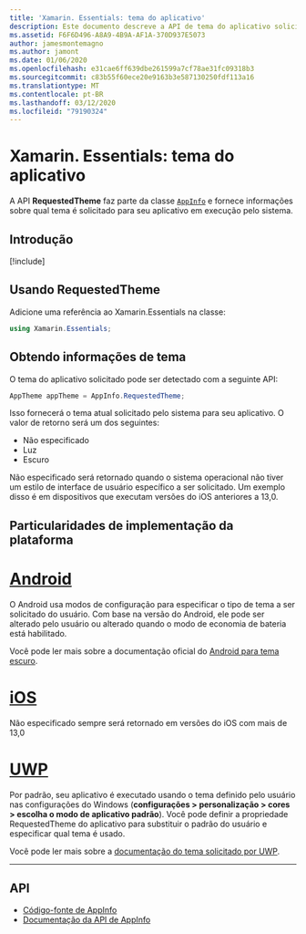 ```yaml
---
title: 'Xamarin. Essentials: tema do aplicativo'
description: Este documento descreve a API de tema do aplicativo solicitada no Xamarin. Essentials, que fornece informações sobre qual estilo de tema é solicitado para o aplicativo em execução.
ms.assetid: F6F6D496-A8A9-4B9A-AF1A-370D937E5073
author: jamesmontemagno
ms.author: jamont
ms.date: 01/06/2020
ms.openlocfilehash: e31cae6ff639dbe261599a7cf78ae31fc09318b3
ms.sourcegitcommit: c83b55f60ece20e9163b3e587130250fdf113a16
ms.translationtype: MT
ms.contentlocale: pt-BR
ms.lasthandoff: 03/12/2020
ms.locfileid: "79190324"
---
```

# <a name="xamarinessentials-app-theme"></a>Xamarin. Essentials: tema do aplicativo

A API **RequestedTheme** faz parte da classe [`AppInfo`](app-information.md) e fornece informações sobre qual tema é solicitado para seu aplicativo em execução pelo sistema.

## <a name="get-started"></a>Introdução

[!include[](~/essentials/includes/get-started.md)]

## <a name="using-requestedtheme"></a>Usando RequestedTheme

Adicione uma referência ao Xamarin.Essentials na classe:

```csharp
using Xamarin.Essentials;
```

## <a name="obtaining-theme-information"></a>Obtendo informações de tema

O tema do aplicativo solicitado pode ser detectado com a seguinte API:

```csharp
AppTheme appTheme = AppInfo.RequestedTheme;

```

Isso fornecerá o tema atual solicitado pelo sistema para seu aplicativo. O valor de retorno será um dos seguintes:

* Não especificado
* Luz
* Escuro

Não especificado será retornado quando o sistema operacional não tiver um estilo de interface de usuário específico a ser solicitado. Um exemplo disso é em dispositivos que executam versões do iOS anteriores a 13,0.


## <a name="platform-implementation-specifics"></a>Particularidades de implementação da plataforma

# <a name="android"></a>[Android](#tab/android)

O Android usa modos de configuração para especificar o tipo de tema a ser solicitado do usuário. Com base na versão do Android, ele pode ser alterado pelo usuário ou alterado quando o modo de economia de bateria está habilitado.

Você pode ler mais sobre a documentação oficial do [Android para tema escuro](https://developer.android.com/guide/topics/ui/look-and-feel/darktheme).


# <a name="ios"></a>[iOS](#tab/ios)

Não especificado sempre será retornado em versões do iOS com mais de 13,0 


# <a name="uwp"></a>[UWP](#tab/uwp)

Por padrão, seu aplicativo é executado usando o tema definido pelo usuário nas configurações do Windows (**configurações > personalização > cores > escolha o modo de aplicativo padrão**). Você pode definir a propriedade RequestedTheme do aplicativo para substituir o padrão do usuário e especificar qual tema é usado.

Você pode ler mais sobre a [documentação do tema solicitado por UWP](https://docs.microsoft.com/uwp/api/windows.ui.xaml.application.requestedtheme).

--------------

## <a name="api"></a>API

- [Código-fonte de AppInfo](https://github.com/xamarin/Essentials/tree/master/Xamarin.Essentials/AppInfo)
- [Documentação da API de AppInfo](xref:Xamarin.Essentials.AppInfo)
